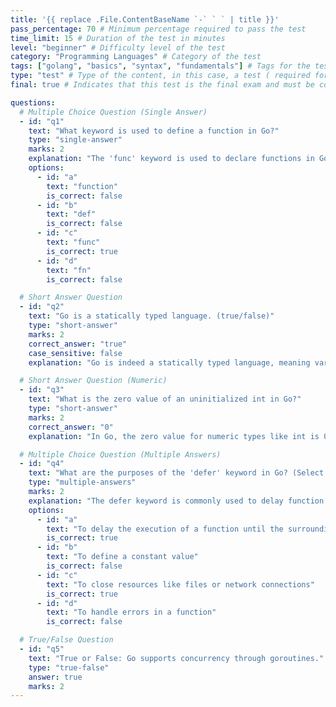 ```yaml
---
title: '{{ replace .File.ContentBaseName `-` ` ` | title }}'
pass_percentage: 70 # Minimum percentage required to pass the test
time_limit: 15 # Duration of the test in minutes
level: "beginner" # Difficulty level of the test
category: "Programming Languages" # Category of the test
tags: ["golang", "basics", "syntax", "fundamentals"] # Tags for the test, useful for search and categorization
type: "test" # Type of the content, in this case, a test ( required for the test to be recognized by the system )
final: true # Indicates that this test is the final exam and must be completed to complete the course , module or section

questions:
  # Multiple Choice Question (Single Answer)
  - id: "q1"
    text: "What keyword is used to define a function in Go?"
    type: "single-answer"
    marks: 2
    explanation: "The 'func' keyword is used to declare functions in Go, similar to how 'function' is used in JavaScript."
    options:
      - id: "a"
        text: "function"
        is_correct: false
      - id: "b"
        text: "def"
        is_correct: false
      - id: "c"
        text: "func"
        is_correct: true
      - id: "d"
        text: "fn"
        is_correct: false

  # Short Answer Question
  - id: "q2"
    text: "Go is a statically typed language. (true/false)"
    type: "short-answer"
    marks: 2
    correct_answer: "true"
    case_sensitive: false
    explanation: "Go is indeed a statically typed language, meaning variable types are determined at compile time."

  # Short Answer Question (Numeric)
  - id: "q3"
    text: "What is the zero value of an uninitialized int in Go?"
    type: "short-answer"
    marks: 2
    correct_answer: "0"
    explanation: "In Go, the zero value for numeric types like int is 0."

  # Multiple Choice Question (Multiple Answers)
  - id: "q4"
    text: "What are the purposes of the 'defer' keyword in Go? (Select all that apply)"
    type: "multiple-answers"
    marks: 2
    explanation: "The defer keyword is commonly used to delay function execution until the surrounding function returns, often used for cleanup tasks like closing files."
    options:
      - id: "a"
        text: "To delay the execution of a function until the surrounding function returns"
        is_correct: true
      - id: "b"
        text: "To define a constant value"
        is_correct: false
      - id: "c"
        text: "To close resources like files or network connections"
        is_correct: true
      - id: "d"
        text: "To handle errors in a function"
        is_correct: false

  # True/False Question
  - id: "q5"
    text: "True or False: Go supports concurrency through goroutines."
    type: "true-false"
    answer: true
    marks: 2
---
```


